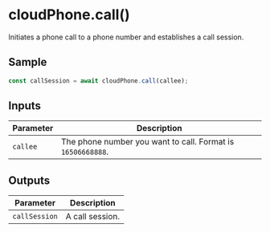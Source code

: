 # cloudPhone.call()

Initiates a phone call to a phone number and establishes a call session. 

## Sample

```ts
const callSession = await cloudPhone.call(callee);
```

## Inputs

| Parameter  | Description                                                                          |
|------------|--------------------------------------------------------------------------------------|
| `callee`   | The phone number you want to call. Format is `16506668888`.                          |

## Outputs

| Parameter     | Description     |
|---------------|-----------------|
| `callSession` | A call session. |



